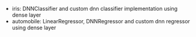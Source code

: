 - iris: DNNClassifier and custom dnn classifier implementation using dense layer
- automobile: LinearRegressor, DNNRegressor and custom dnn regressor using dense layer

